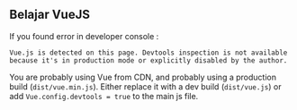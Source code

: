 ## Belajar VueJS

If you found error in developer console :
```
Vue.js is detected on this page. Devtools inspection is not available because it's in production mode or explicitly disabled by the author.
```

You are probably using Vue from CDN, and probably using a production build (`dist/vue.min.js`). Either replace it with a dev build (`dist/vue.js`) or add `Vue.config.devtools = true` to the main js file.